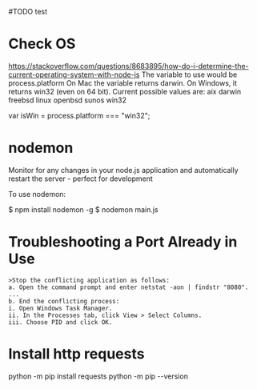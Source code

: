 #TODO
test


# Check OS
https://stackoverflow.com/questions/8683895/how-do-i-determine-the-current-operating-system-with-node-js
The variable to use would be process.platform
On Mac the variable returns darwin. On Windows, it returns win32 (even on 64 bit).
Current possible values are:
    aix
    darwin
    freebsd
    linux
    openbsd
    sunos
    win32

var isWin = process.platform === "win32";


# nodemon
Monitor for any changes in your node.js application and automatically restart the server - perfect for development

To use nodemon:

$ npm install nodemon -g
$ nodemon main.js


# Troubleshooting a Port Already in Use

    >Stop the conflicting application as follows:
    a. Open the command prompt and enter netstat -aon | findstr "8080". ...
    b. End the conflicting process:
    i. Open Windows Task Manager.
    ii. In the Processes tab, click View > Select Columns.
    iii. Choose PID and click OK.

# Install http requests
python -m pip install requests
python -m pip --version


